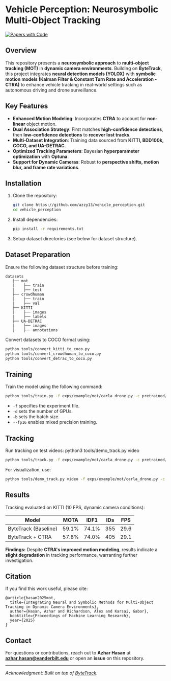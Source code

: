 # Vehicle Perception: Neurosymbolic Multi-Object Tracking

[![Papers with Code](https://img.shields.io/badge/Paper-PMLR2025-blue)](https://github.com/azzy13/vehicle_perception)

## Overview

This repository presents a **neurosymbolic approach** to **multi-object tracking (MOT)** in **dynamic camera environments**. Building on **ByteTrack**, this project integrates **neural detection models (YOLOX)** with **symbolic motion models (Kalman Filter & Constant Turn Rate and Acceleration - CTRA)** to enhance vehicle tracking in real-world settings such as autonomous driving and drone surveillance.

## Key Features

- **Enhanced Motion Modeling**: Incorporates **CTRA** to account for **non-linear** object motion.
- **Dual Association Strategy**: First matches **high-confidence detections**, then **low-confidence detections** to **recover lost tracks**.
- **Multi-Dataset Integration**: Training data sourced from **KITTI, BDD100k, COCO, and UA-DETRAC**.
- **Optimized Tracking Parameters**: Bayesian **hyperparameter optimization** with **Optuna**.
- **Support for Dynamic Cameras**: Robust to **perspective shifts, motion blur, and frame rate variations**.

## Installation

1. Clone the repository:
   ```bash
   git clone https://github.com/azzy13/vehicle_perception.git
   cd vehicle_perception
   ```
2. Install dependencies:
   ```bash
   pip install -r requirements.txt
   ```
3. Setup dataset directories (see below for dataset structure).

## Dataset Preparation

Ensure the following dataset structure before training:

```
datasets
   ├── mot
   |    ├── train
   |    ├── test
   ├── crowdhuman
   |    ├── train
   |    ├── val
   ├── KITTI
   |    ├── images
   |    ├── labels
   ├── UA-DETRAC
   |    ├── images
   |    ├── annotations
```

Convert datasets to COCO format using:

```bash
python tools/convert_kitti_to_coco.py
python tools/convert_crowdhuman_to_coco.py
python tools/convert_detrac_to_coco.py
```

## Training

Train the model using the following command:

```bash
python tools/train.py -f exps/example/mot/carla_drone.py -c pretrained/ground.pth.tar -d 8 -b 48 --fp16 -o
```

- `-f` specifies the experiment file.
- `-d` sets the number of GPUs.
- `-b` sets the batch size.
- `--fp16` enables mixed precision training.

## Tracking

Run tracking on test videos:
python3 tools/demo_track.py video 

```bash
python tools/track.py -f exps/example/mot/carla_drone.py -c pretrained/ground.pth.tar -b 1 -d 1 --fp16 --fuse
```

For visualization, use:

```bash
python tools/demo_track.py video -f exps/example/mot/carla_drone.py -c pretrained/ground.pth.tar --fp16 --fuse --save_result
```

## Results

Tracking evaluated on KITTI (10 FPS, dynamic camera conditions):

| Model                | MOTA  | IDF1  | IDs | FPS  |
| -------------------- | ----- | ----- | --- | ---- |
| ByteTrack (Baseline) | 59.1% | 74.1% | 355 | 29.6 |
| ByteTrack + CTRA     | 57.8% | 74.0% | 405 | 29.1 |

**Findings:** Despite **CTRA's improved motion modeling**, results indicate a **slight degradation** in tracking performance, warranting further investigation.

## Citation

If you find this work useful, please cite:

```
@article{hasan2025mot,
  title={Integrating Neural and Symbolic Methods for Multi-Object Tracking in Dynamic Camera Environments},
  author={Hasan, Azhar and Richardson, Alex and Karsai, Gabor},
  booktitle={Proceedings of Machine Learning Research},
  year={2025}
}
```

## Contact

For questions or contributions, reach out to **Azhar Hasan** at **azhar.hasan@vanderbilt.edu** or open an **issue** on this repository.

---

_Acknowledgment: Built on top of [ByteTrack](https://github.com/ifzhang/ByteTrack)._
